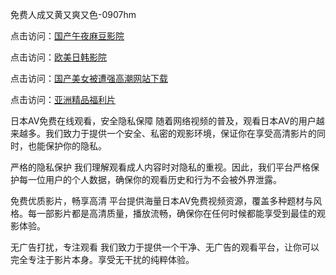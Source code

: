 免费人成又黄又爽又色-0907hm

点击访问：<a href="https://heiliaoll4qsx.pages.dev">国产午夜麻豆影院</a>

点击访问：<a href="https://heiliaowzu4ur.pages.dev">欧美日韩影院</a>

点击访问：<a href="https://heiliaowt0d7p.pages.dev">国产美女被遭强高潮网站下载</a>

点击访问：<a href="https://heiliaoga6s9v.pages.dev">亚洲精品福利片</a>

日本AV免费在线观看，安全隐私保障
随着网络视频的普及，观看日本AV的用户越来越多。我们致力于提供一个安全、私密的观影环境，保证你在享受高清影片的同时，也能保护你的隐私。

严格的隐私保护
我们理解观看成人内容时对隐私的重视。因此，我们平台严格保护每一位用户的个人数据，确保你的观看历史和行为不会被外界泄露。

免费优质影片，畅享高清
平台提供海量日本AV免费视频资源，覆盖多种题材与风格。每一部影片都是高清质量，播放流畅，确保你在任何时候都能享受到最佳的观影体验。

无广告打扰，专注观看
我们致力于提供一个干净、无广告的观看平台，让你可以完全专注于影片本身。享受无干扰的纯粹体验。

<span style="display:none;">[Canonical link](https://github.com/hh54053/220012 ）</span>
